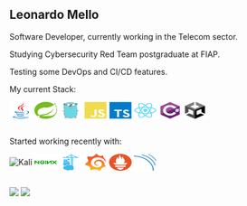 ## Leonardo Mello

Software Developer, currently working in the Telecom sector.

Studying Cybersecurity Red Team postgraduate at FIAP.

Testing some DevOps and CI/CD features.

My current Stack:

<div style="display: inline_block">
    <img align="center" alt="Java" height="30" width="40" src="https://raw.githubusercontent.com/devicons/devicon/master/icons/java/java-original.svg">
    <img align="center" alt="SpringBoot" height="30" width="40" src="https://raw.githubusercontent.com/devicons/devicon/master/icons/spring/spring-original.svg">
    <img align="center" alt="GoLang" height="30" width="40" src="https://raw.githubusercontent.com/devicons/devicon/master/icons/go/go-original.svg">
    <img align="center" alt="Js" height="30" width="40" src="https://raw.githubusercontent.com/devicons/devicon/master/icons/javascript/javascript-plain.svg">
    <img align="center" alt="Ts" height="30" width="40" src="https://raw.githubusercontent.com/devicons/devicon/master/icons/typescript/typescript-plain.svg">
    <img align="center" alt="React" height="30" width="40" src="https://raw.githubusercontent.com/devicons/devicon/master/icons/react/react-original.svg">
    <img align="center" alt="Csharp" height="30" width="40" src="https://raw.githubusercontent.com/devicons/devicon/master/icons/csharp/csharp-original.svg">
    <img align="center" alt="Unity" height="30" width="40" src="https://raw.githubusercontent.com/devicons/devicon/master/icons/unity/unity-original.svg">
    <br>
    <br>
</div>

Started working recently with:

<div style="display: inline_block">
    <img align="center" alt="Kali" height="30" width="30" src="https://static-00.iconduck.com/assets.00/distributor-logo-kali-linux-icon-512x502-xjwfgrih.png">
    <img align="center" alt="Nginx" height="30" width="40" src="https://raw.githubusercontent.com/devicons/devicon/master/icons/nginx/nginx-original.svg">
    <img align="center" alt="Portainer" height="30" width="40" src="https://raw.githubusercontent.com/devicons/devicon/master/icons/portainer/portainer-original.svg">
    <img align="center" alt="Grafana" height="30" width="40" src="https://raw.githubusercontent.com/devicons/devicon/master/icons/grafana/grafana-original.svg">
    <img align="center" alt="Prometheus" height="30" width="40" src="https://raw.githubusercontent.com/devicons/devicon/master/icons/prometheus/prometheus-original.svg">
    <img align="center" alt="SonarQube" height="30" width="40" src="https://raw.githubusercontent.com/devicons/devicon/master/icons/sonarqube/sonarqube-original.svg">
    <br/>
</div>
  
##
 
<div> 
    <a href="mailto:leonardodeabreumello@gmail.com"><img src="https://img.shields.io/badge/-Gmail-%23333?style=for-the-badge&logo=gmail&logoColor=white" target="_blank"></a>
    <a href="https://www.linkedin.com/in/leonardoamello/" target="_blank"><img src="https://img.shields.io/badge/-LinkedIn-%230077B5?style=for-the-badge&logo=linkedin&logoColor=white" target="_blank"></a>  
</div>
